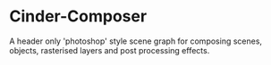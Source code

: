 # Cinder-Composer
A header only 'photoshop' style scene graph for composing scenes, objects, rasterised layers and post processing effects.


